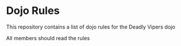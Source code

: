 Dojo Rules
==========

This repository contains a list of dojo rules for the Deadly Vipers dojo 

All members should read the rules

